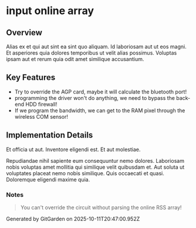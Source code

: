 # input online array

## Overview
Alias ex et qui aut sint ea sint quo aliquam. Id laboriosam aut ut eos magni. Et asperiores quia dolores temporibus ut velit alias possimus. Voluptas ipsam aut et rerum quia odit amet similique accusantium.

## Key Features
- Try to override the AGP card, maybe it will calculate the bluetooth port!
- programming the driver won't do anything, we need to bypass the back-end HDD firewall!
- If we program the bandwidth, we can get to the RAM pixel through the wireless COM sensor!

## Implementation Details
Et officia ut aut. Inventore eligendi est. Et aut molestiae.
 Repudiandae nihil sapiente eum consequuntur nemo dolores. Laboriosam nobis voluptas amet mollitia qui similique velit quibusdam et. Aut soluta ut voluptates placeat nemo nobis similique. Quis occaecati et quasi. Doloremque eligendi maxime quia.

### Notes
> You can't override the circuit without parsing the online RSS array!

Generated by GitGarden on 2025-10-11T20:47:00.952Z
